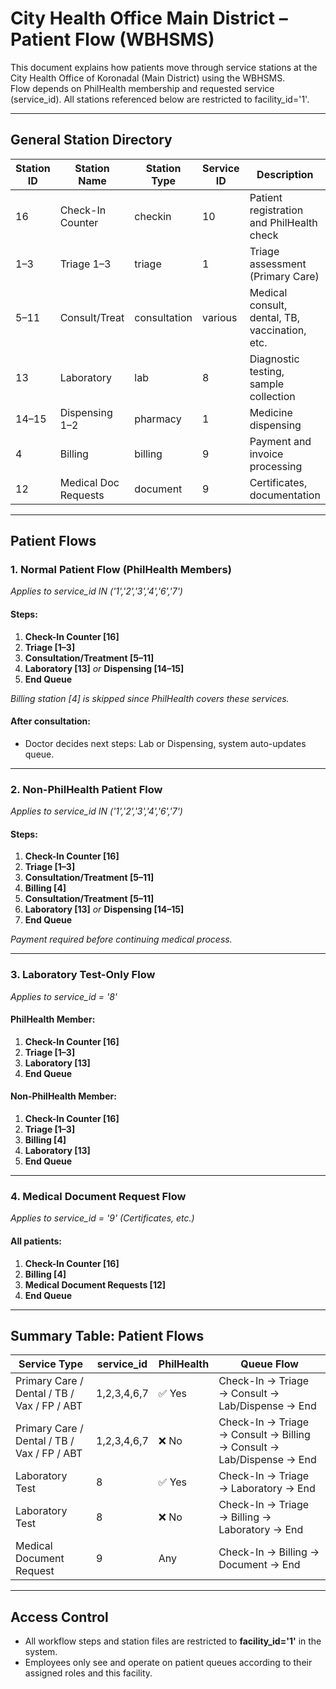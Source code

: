 # City Health Office Main District – Patient Flow (WBHSMS)

This document explains how patients move through service stations at the City Health Office of Koronadal (Main District) using the WBHSMS.  
Flow depends on PhilHealth membership and requested service (service_id). All stations referenced below are restricted to facility_id='1'.

---

## General Station Directory

| Station ID | Station Name         | Station Type   | Service ID | Description                                    |
|------------|---------------------|---------------|------------|------------------------------------------------|
| 16         | Check-In Counter    | checkin       | 10         | Patient registration and PhilHealth check      |
| 1–3        | Triage 1–3          | triage        | 1          | Triage assessment (Primary Care)               |
| 5–11       | Consult/Treat       | consultation  | various    | Medical consult, dental, TB, vaccination, etc. |
| 13         | Laboratory          | lab           | 8          | Diagnostic testing, sample collection          |
| 14–15      | Dispensing 1–2      | pharmacy      | 1          | Medicine dispensing                           |
| 4          | Billing             | billing       | 9          | Payment and invoice processing                 |
| 12         | Medical Doc Requests| document      | 9          | Certificates, documentation                   |

---

## Patient Flows

### 1. Normal Patient Flow (PhilHealth Members)  
_Applies to service_id IN ('1','2','3','4','6','7')_
#### Steps:
1. **Check-In Counter [16]**
2. **Triage [1–3]**
3. **Consultation/Treatment [5–11]**
4. **Laboratory [13]** _or_ **Dispensing [14–15]**
5. **End Queue**

_Billing station [4] is skipped since PhilHealth covers these services._

#### After consultation:
- Doctor decides next steps: Lab or Dispensing, system auto-updates queue.

---

### 2. Non-PhilHealth Patient Flow  
_Applies to service_id IN ('1','2','3','4','6','7')_
#### Steps:
1. **Check-In Counter [16]**
2. **Triage [1–3]**
3. **Consultation/Treatment [5–11]**
4. **Billing [4]**
5. **Consultation/Treatment [5–11]**
6. **Laboratory [13]** _or_ **Dispensing [14–15]**
7. **End Queue**

_Payment required before continuing medical process._

---

### 3. Laboratory Test-Only Flow  
_Applies to service_id = '8'_
#### PhilHealth Member:
1. **Check-In Counter [16]**
2. **Triage [1–3]**
3. **Laboratory [13]**
4. **End Queue**

#### Non-PhilHealth Member:
1. **Check-In Counter [16]**
2. **Triage [1–3]**
3. **Billing [4]**
4. **Laboratory [13]**
5. **End Queue**

---

### 4. Medical Document Request Flow  
_Applies to service_id = '9' (Certificates, etc.)_
#### All patients:
1. **Check-In Counter [16]**
2. **Billing [4]**
3. **Medical Document Requests [12]**
4. **End Queue**

---

## Summary Table: Patient Flows

| Service Type                           | service_id           | PhilHealth | Queue Flow                                    |
|----------------------------------------|----------------------|------------|-----------------------------------------------|
| Primary Care / Dental / TB / Vax / FP / ABT | 1,2,3,4,6,7      | ✅ Yes     | Check-In → Triage → Consult → Lab/Dispense → End |
| Primary Care / Dental / TB / Vax / FP / ABT | 1,2,3,4,6,7      | ❌ No      | Check-In → Triage → Consult → Billing → Consult → Lab/Dispense → End |
| Laboratory Test                        | 8                    | ✅ Yes     | Check-In → Triage → Laboratory → End          |
| Laboratory Test                        | 8                    | ❌ No      | Check-In → Triage → Billing → Laboratory → End|
| Medical Document Request               | 9                    | Any        | Check-In → Billing → Document → End           |

---

## Access Control

- All workflow steps and station files are restricted to **facility_id='1'** in the system.
- Employees only see and operate on patient queues according to their assigned roles and this facility.
